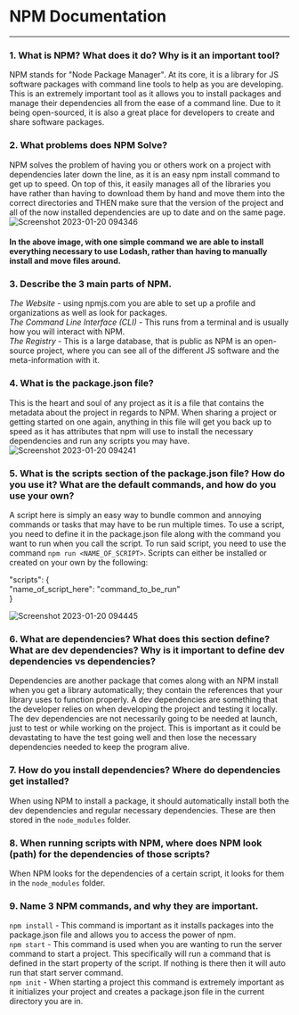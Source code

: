 # NPM Documentation
*****

### 1. What is NPM? What does it do? Why is it an important tool?
NPM stands for "Node Package Manager". At its core, it is a library for JS software packages with command line tools to help as you are developing. This is an extremely important tool as it allows you to install packages and manage their dependencies all from the ease of a command line. Due to it being open-sourced, it is also a great place for developers to create and share software packages. 

### 2. What problems does NPM Solve?
NPM solves the problem of having you or others work on a project with dependencies later down the line, as it is an easy npm install command to get up to speed. On top of this, it easily manages all of the libraries you have rather than having to download them by hand and move them into the correct directories and THEN make sure that the version of the project and all of the now installed dependencies are up to date and on the same page. <br>
![Screenshot 2023-01-20 094346](https://user-images.githubusercontent.com/89815410/213755124-50096699-32af-4fab-a401-442b6d02c0be.png)
#### In the above image, with one simple command we are able to install everything necessary to use Lodash, rather than having to manually install and move files around.

### 3. Describe the 3 main parts of NPM.
*The Website* - using npmjs.com you are able to set up a profile and organizations as well as look for packages. <br/>
*The Command Line Interface (CLI)* - This runs from a terminal and is usually how you will interact with NPM. <br/>
*The Registry* - This is a large database, that is public as NPM is an open-source project,  where you can see all of the different JS software and the meta-information with it.

### 4. What is the package.json file?
This is the heart and soul of any project as it is a file that contains the metadata about the project in regards to NPM. When sharing a project or getting started on one again, anything in this file will get you back up to speed as it has attributes that npm will use to install the necessary dependencies and run any scripts you may have. <br>
![Screenshot 2023-01-20 094241](https://user-images.githubusercontent.com/89815410/213755333-15865890-2489-4e13-8ac8-741fcb44f0a8.png)


### 5. What is the scripts section of the package.json file? How do you use it? What are the default commands, and how do you use your own?
A script here is simply an easy way to bundle common and annoying commands or tasks that may have to be run multiple times. To use a script, you need to define it in the package.json file along with the command you want to run when you call the script. To run said script, you need to use the command `npm run <NAME_OF_SCRIPT>`. 
Scripts can either be installed or created on your own by the following: <br/>

"scripts": {<br/>
  "name_of_script_here": "command_to_be_run" <br/>
  } 
<br>

![Screenshot 2023-01-20 094445](https://user-images.githubusercontent.com/89815410/213755363-b8ad19ab-d19c-428b-890f-62bf8c477929.png)


### 6. What are dependencies? What does this section define? What are dev dependencies? Why is it important to define dev dependencies vs dependencies?
Dependencies are another package that comes along with an NPM install when you get a library automatically; they contain the references that your library uses to function properly. A dev dependencies are something that the developer relies on when developing the project and testing it locally. The dev dependencies are not necessarily going to be needed at launch, just to test or while working on the project. This is important as it could be devastating to have the test going well and then lose the necessary dependencies needed to keep the program alive. 

### 7. How do you install dependencies? Where do dependencies get installed?
When using NPM to install a package, it should automatically install both the dev dependencies and regular necessary dependencies. These are then stored in the `node_modules` folder.

### 8. When running scripts with NPM, where does NPM look (path) for the dependencies of those scripts?
When NPM looks for the dependencies of a certain script, it looks for them in the `node_modules` folder.

### 9. Name 3 NPM commands, and why they are important.
`npm install` - This command is important as it installs packages into the package.json file and allows you to access the power of npm. <br/>
`npm start` - This command is used when you are wanting to run the server command to start a project. This specifically will run a command that is defined in the start property of the script. If nothing is there then it will auto run that start server command.<br/>
`npm init` - When starting a project this command is extremely important as it initializes your project and creates a package.json file in the current directory you are in.    <br/>
